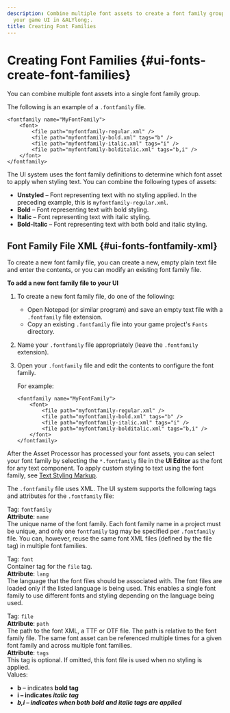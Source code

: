 ```yaml
---
description: Combine multiple font assets to create a font family group to use in
  your game UI in &ALYlong;.
title: Creating Font Families
---
```

# Creating Font Families {#ui-fonts-create-font-families}

You can combine multiple font assets into a single font family group\.

The following is an example of a `.fontfamily` file\.

```
<fontfamily name="MyFontFamily">
    <font>
        <file path="myfontfamily-regular.xml" />
        <file path="myfontfamily-bold.xml" tags="b" />
        <file path="myfontfamily-italic.xml" tags="i" />
        <file path="myfontfamily-bolditalic.xml" tags="b,i" />
    </font>
</fontfamily>
```

The UI system uses the font family definitions to determine which font asset to apply when styling text\. You can combine the following types of assets:
+ **Unstyled** – Font representing text with no styling applied\. In the preceding example, this is `myfontfamily-regular.xml`\.
+ **Bold** – Font representing text with bold styling\.
+ **Italic** – Font representing text with italic styling\.
+ **Bold\-Italic** – Font representing text with both bold and italic styling\.

## Font Family File XML {#ui-fonts-fontfamily-xml}

To create a new font family file, you can create a new, empty plain text file and enter the contents, or you can modify an existing font family file\.

**To add a new font family file to your UI**

1. To create a new font family file, do one of the following:
   + Open Notepad \(or similar program\) and save an empty text file with a `.fontfamily` file extension\.
   + Copy an existing `.fontfamily` file into your game project's `Fonts` directory\. 

1. Name your `.fontfamily` file appropriately \(leave the `.fontfamily` extension\)\.

1. Open your `.fontfamily` file and edit the contents to configure the font family\.

   For example:

   ```
   <fontfamily name="MyFontFamily">
       <font>
           <file path="myfontfamily-regular.xml" />
           <file path="myfontfamily-bold.xml" tags="b" />
           <file path="myfontfamily-italic.xml" tags="i" />
           <file path="myfontfamily-bolditalic.xml" tags="b,i" />
       </font>
   </fontfamily>
   ```

After the Asset Processor has processed your font assets, you can select your font family by selecting the `*.fontfamily` file in the **UI Editor** as the font for any text component\. To apply custom styling to text using the font family, see [Text Styling Markup](/docs/userguide/ui/editor/components-text#ui-editor-component-text-styling-markup)\.

The `.fontfamily` file uses XML\. The UI system supports the following tags and attributes for the `.fontfamily` file:

Tag: `fontfamily`  
**Attribute**: `name`  
The unique name of the font family\. Each font family name in a project must be unique, and only one `fontfamily` tag may be specified per `.fontfamily` file\. You can, however, reuse the same font XML files \(defined by the file tag\) in multiple font families\.

Tag: `font`  
Container tag for the `file` tag\.  
**Attribute**: `lang`  
The language that the font files should be associated with\. The font files are loaded only if the listed language is being used\. This enables a single font family to use different fonts and styling depending on the language being used\.

Tag: `file`  
**Attribute**: `path`  
The path to the font XML, a TTF or OTF file\. The path is relative to the font family file\. The same font asset can be referenced multiple times for a given font family and across multiple font families\.  
**Attribute**: `tags`  
This tag is optional\. If omitted, this font file is used when no styling is applied\.  
Values:  
+ **b** – indicates <b> bold tag
+ **i** – indicates <i> italic tag
+ **b,i** – indicates when both <b> bold and <i> italic tags are applied
